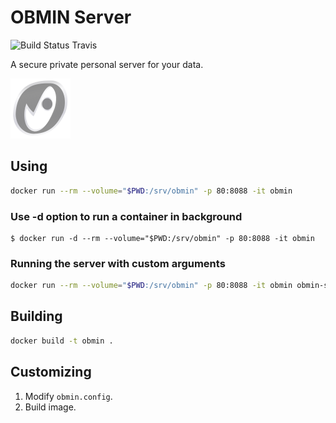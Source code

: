 # OBMIN Server

![Build Status Travis](https://travis-ci.org/konkor/obmin-docker.svg?branch=master)

A secure private personal server for your data.

![LOGO](obmin.svg)

## Using
```sh
docker run --rm --volume="$PWD:/srv/obmin" -p 80:8088 -it obmin
```
### Use **-d** option to run a container in background

```console
$ docker run -d --rm --volume="$PWD:/srv/obmin" -p 80:8088 -it obmin
```
### Running the server with custom arguments
```sh
docker run --rm --volume="$PWD:/srv/obmin" -p 80:8088 -it obmin obmin-server --config /etc/obmin.config
```

## Building
```sh
docker build -t obmin .
```

## Customizing
1. Modify `obmin.config`.
2. Build image.
